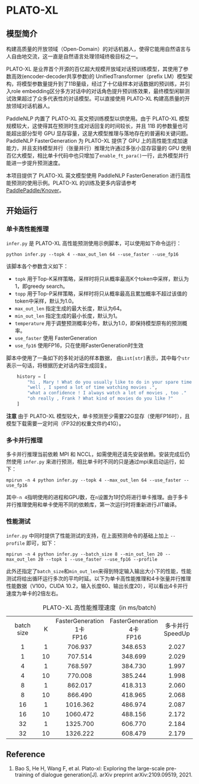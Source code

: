 # PLATO-XL

## 模型简介

构建高质量的开放领域（Open-Domain）的对话机器人，使得它能用自然语言与人自由地交流，这一直是自然语言处理领域终极目标之一。

PLATO-XL 是业界首个开源的百亿超大规模开放域对话预训练模型，其使用了参数高效(encoder-decoder共享参数)的 UnifiedTransformer（prefix LM）模型架构，将模型参数量提升到了11B量级，经过了十亿级样本对话数据的预训练，并引入role embedding区分多方对话中的对话角色提升预训练效果，最终模型闲聊测试效果超过了众多代表性的对话模型。可以直接使用 PLATO-XL 构建高质量的开放领域对话机器人。

PaddleNLP 内置了 PLATO-XL 英文预训练模型以供使用。由于 PLATO-XL 模型规模较大，这使得其在预测时生成对话回复的时间较长，并且 11B 的参数量也可能超出部分型号 GPU 显存容量，这是大模型推理与落地存在的普遍和关键问题。PaddleNLP FasterGeneration 为 PLATO-XL 提供了 GPU 上的高性能生成加速能力，并且支持模型并行（张量并行）推理允许通过多张小显存容量的 GPU 使用百亿大模型，相比单卡代码中也只增加了`enable_ft_para()`一行，此外模型并行能进一步提升预测速度。

本项目提供了 PLATO-XL 英文模型使用 PaddleNLP FasterGeneration 进行高性能预测的使用示例。PLATO-XL 的训练及更多内容请参考 [PaddlePaddle/Knover](https://github.com/PaddlePaddle/Knover/tree/develop/projects/PLATO-XL)。

## 开始运行
### 单卡高性能推理

`infer.py` 是 PLATO-XL 高性能预测使用示例脚本，可以使用如下命令运行：

```shell
python infer.py --topk 4 --max_out_len 64 --use_faster --use_fp16
```

该脚本各个参数含义如下：

- `topk` 用于Top-K采样策略，采样时将只从概率最高K个token中采样，默认为1，即greedy search。
- `topp` 用于Top-P采样策略，采样时将只从概率最高且累加概率不超过该值的token中采样，默认为1.0。
- `max_out_len` 指定生成的最大长度，默认为64。
- `min_out_len` 指定生成的最小长度，默认为1。
- `temperature` 用于调整预测概率分布，默认为1.0，即保持模型原有的预测概率。
- `use_faster` 使用 FasterGeneration
- `use_fp16` 使用FP16，只在使用FasterGeneration时生效

脚本中使用了一条如下的多轮对话的样本数据， 由`List[str]`表示，其中每个`str`表示一句话，将根据历史对话内容生成回复。

```python
    history = [
        "hi , Mary ! What do you usually like to do in your spare time ?",
        "well , I spend a lot of time watching movies .",
        "what a confidence ! I always watch a lot of movies , too ."
        "oh really , Frank ? What kind of movies do you like ?"
    ]
```

**注意** 由于 PLATO-XL 模型较大，单卡预测至少需要22G显存（使用FP16时），且模型下载需要一定时间（FP32的权重文件约41G）。

### 多卡并行推理

多卡并行推理当前依赖 MPI 和 NCCL，如需使用还请先安装依赖。安装完成后仍然使用 `infer.py` 来进行预测，相比单卡时不同的只是通过mpi来启动运行，如下：

```shell
mpirun -n 4 python infer.py --topk 4 --max_out_len 64 --use_faster --use_fp16
```

其中`-n 4`指明使用的进程和GPU数，在`n`设置为1时仍将进行单卡推理。由于多卡并行推理使用和单卡使用不同的依赖库，第一次运行时将重新进行JIT编译。

### 性能测试

`infer.py` 中同时提供了性能测试的支持，在上面预测命令的基础上加上 `--profile` 即可，如下：

```shell
mpirun -n 4 python infer.py --batch_size 8 --min_out_len 20 --max_out_len 20 --topk 1 --use_faster --use_fp16 --profile
```

此外还指定了`batch_size`和`min_out_len`来得到特定输入输出大小下的性能，性能测试将给出循环运行多次的平均时延。以下为单卡高性能推理和4卡张量并行推理性能数据（V100，CUDA 10.2，输入长度60、输出长度20），可以看出4卡并行速度为单卡的2倍左右。

<table>
<caption>PLATO-XL 高性能推理速度&nbsp;&nbsp;(in ms/batch)</caption>
    <tr style="text-align:center;">
        <td align=center>batch size</td>
        <td align=center>K</td>
        <td align=center>FasterGeneration</br>1卡</br>FP16</td>
        <td align=center>FasterGeneration</br>4卡</br>FP16</td>
        <td align=center>多卡并行</br>SpeedUp</td>
    </tr>
    <tr style="text-align:center;">
        <td align=center>1</td>
        <td align=center>1</td>
        <td align=center>706.937</td>
        <td align=center>348.653</td>
        <td align=center>2.027</td>
    </tr>
    <tr style="text-align:center;">
        <td align=center>1</td>
        <td align=center>10</td>
        <td align=center>707.514</td>
        <td align=center>348.699</td>
        <td align=center>2.029</td>
    </tr>
    <tr style="text-align:center;">
        <td align=center>4</td>
        <td align=center>1</td>
        <td align=center>768.597</td>
        <td align=center>384.730</td>
        <td align=center>1.997</td>
    </tr>
    <tr style="text-align:center;">
        <td align=center>4</td>
        <td align=center>10</td>
        <td align=center>770.008</td>
        <td align=center>385.244</td>
        <td align=center>1.998</td>
    </tr>
    <tr style="text-align:center;">
        <td align=center>8</td>
        <td align=center>1</td>
        <td align=center>862.017</td>
        <td align=center>418.313</td>
        <td align=center>2.060</td>
    </tr>
    <tr style="text-align:center;">
        <td align=center>8</td>
        <td align=center>10</td>
        <td align=center>866.490</td>
        <td align=center>418.965</td>
        <td align=center>2.068</td>
    </tr>
    <tr style="text-align:center;">
        <td align=center>16</td>
        <td align=center>1</td>
        <td align=center>1016.362</td>
        <td align=center>486.974</td>
        <td align=center>2.087</td>
    </tr>
    <tr style="text-align:center;">
        <td align=center>16</td>
        <td align=center>10</td>
        <td align=center>1060.472</td>
        <td align=center>488.156</td>
        <td align=center>2.172</td>
    </tr>
    <tr style="text-align:center;">
        <td align=center>32</td>
        <td align=center>1</td>
        <td align=center>1325.700</td>
        <td align=center>606.770</td>
        <td align=center>2.184</td>
    </tr>
    <tr style="text-align:center;">
        <td align=center>32</td>
        <td align=center>10</td>
        <td align=center>1326.222</td>
        <td align=center>608.479</td>
        <td align=center>2.179</td>
    </tr>
</table>

## Reference

1. Bao S, He H, Wang F, et al. Plato-xl: Exploring the large-scale pre-training of dialogue generation[J]. arXiv preprint arXiv:2109.09519, 2021.
